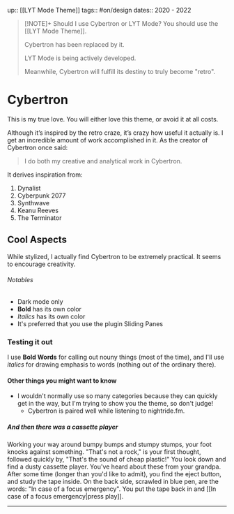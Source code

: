 up:: [[LYT Mode Theme]]
tags:: #on/design 
dates:: 2020 - 2022

> [!NOTE]+ Should I use Cybertron or LYT Mode?
> You should use the [[LYT Mode Theme]]. 
> 
> Cybertron has been replaced by it.
> 
> LYT Mode is being actively developed. 
> 
> Meanwhile, Cybertron will fulfill its destiny to truly become "retro".


# Cybertron
This is my true love. You will either love this theme, or avoid it at all costs.

Although it’s inspired by the retro craze, it’s crazy how useful it actually is. I get an incredible amount of work accomplished in it. As the creator of Cybertron once said:

> I do both my creative and analytical work in Cybertron.

It derives inspiration from:
1. Dynalist
2. Cyberpunk 2077
3. Synthwave
4. Keanu Reeves
5. The Terminator

## Cool Aspects
While stylized, I actually find Cybertron to be extremely practical. It seems to encourage creativity. 

###### Notables
- Dark mode only
- **Bold** has its own color
- *Italics* has its own color
- It's preferred that you use the plugin Sliding Panes

### Testing it out
I use **Bold Words** for calling out nouny things (most of the time), and I'll use *italics* for drawing emphasis to words (nothing out of the ordinary there). 

#### Other things you might want to know
- I wouldn't normally use so many categories because they can quickly get in the way, but I'm trying to show you the theme, so don't judge!
	- Cybertron is paired well while listening to nightride.fm. 


##### And then there was a cassette player
Working your way around bumpy bumps and stumpy stumps, your foot knocks against something. "That's not a rock," is your first thought, followed quickly by, "That's the sound of cheap plastic!" You look down and find a dusty cassette player. You've heard about these from your grandpa. After some time (longer than you'd like to admit), you find the eject button, and study the tape inside. On the back side, scrawled in blue pen, are the words: "In case of a focus emergency". You put the tape back in and [[In case of a focus emergency|press play]].

---
